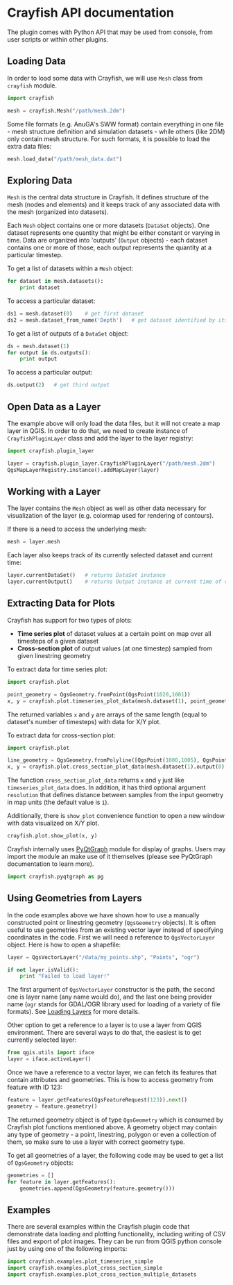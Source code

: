# Crayfish API documentation

The plugin comes with Python API that may be used from console, from user scripts or within other plugins.

## Loading Data

In order to load some data with Crayfish, we will use ```Mesh``` class from ```crayfish``` module.

```python
import crayfish

mesh = crayfish.Mesh("/path/mesh.2dm")
```

Some file formats (e.g. AnuGA's SWW format) contain everything in one file - mesh structure definition
and simulation datasets - while others (like 2DM) only contain mesh structure. For such formats,
it is possible to load the extra data files:

```python
mesh.load_data("/path/mesh_data.dat")
```

## Exploring Data

```Mesh``` is the central data structure in Crayfish. It defines
structure of the mesh (nodes and elements) and it keeps track of any associated
data with the mesh (organized into datasets).

Each ```Mesh``` object contains one or more datasets (```DataSet``` objects).
One dataset represents one quantity that might be either constant or varying in time.
Data are organized into 'outputs' (```Output``` objects) - each dataset contains one or more of those,
each output represents the quantity at a particular timestep.

To get a list of datasets within a ```Mesh``` object:

```python
for dataset in mesh.datasets():
    print dataset
```

To access a particular dataset:

```python
ds1 = mesh.dataset(0)    # get first dataset
ds2 = mesh.dataset_from_name('Depth')   # get dataset identified by its name
```

To get a list of outputs of a ```DataSet``` object:

```python
ds = mesh.dataset(1)
for output in ds.outputs():
    print output
```

To access a particular output:

```python
ds.output(2)   # get third output
```


## Open Data as a Layer

The example above will only load the data files, but it will not create a map layer in QGIS.
In order to do that, we need to create instance of ```CrayfishPluginLayer``` class and add
the layer to the layer registry:

```python
import crayfish.plugin_layer

layer = crayfish.plugin_layer.CrayfishPluginLayer("/path/mesh.2dm")
QgsMapLayerRegistry.instance().addMapLayer(layer)
```

## Working with a Layer

The layer contains the ```Mesh``` object as well as other data necessary for visualization of the layer
(e.g. colormap used for rendering of contours).

If there is a need to access the underlying mesh:
```python
mesh = layer.mesh
```

Each layer also keeps track of its currently selected dataset and current time:

```python
layer.currentDataSet()   # returns DataSet instance
layer.currentOutput()    # returns Output instance at current time of current dataset
```

## Extracting Data for Plots

Crayfish has support for two types of plots:

* **Time series plot** of dataset values at a certain point on map over all timesteps of a given dataset
* **Cross-section plot** of output values (at one timestep) sampled from given linestring geometry

To extract data for time series plot:

```python
import crayfish.plot

point_geometry = QgsGeometry.fromPoint(QgsPoint(1020,1001))
x, y = crayfish.plot.timeseries_plot_data(mesh.dataset(1), point_geometry)
```

The returned variables ```x``` and ```y``` are arrays of the same length (equal to dataset's number of timesteps) with data for X/Y plot.

To extract data for cross-section plot:

```python
import crayfish.plot

line_geometry = QgsGeometry.fromPolyline([QgsPoint(1000,1005), QgsPoint(1028,1005)])
x, y = crayfish.plot.cross_section_plot_data(mesh.dataset(1).output(0), line_geometry, 0.5)
```

The function ```cross_section_plot_data``` returns ```x``` and ```y``` just like ```timeseries_plot_data``` does. In addition, it has third optional argument ```resolution``` that defines distance between samples from the input geometry in map units (the default value is ```1```).

Additionally, there is ```show_plot``` convenience function to open a new window with data visualized on X/Y plot.

```python
crayfish.plot.show_plot(x, y)
```

Crayfish internally uses [PyQtGraph](http://www.pyqtgraph.org/documentation/index.html) module for display of graphs. Users may import the module an make use of it themselves (please see PyQtGraph documentation to learn more).

```python
import crayfish.pyqtgraph as pg
```

## Using Geometries from Layers

In the code examples above we have shown how to use a manually constructed point or linestring geometry (```QgsGeometry``` objects).
It is often useful to use geometries from an existing vector layer instead of specifying coordinates in the code.
First we will need a reference to ```QgsVectorLayer``` object. Here is how to open a shapefile:

```python
layer = QgsVectorLayer("/data/my_points.shp", "Points", "ogr")

if not layer.isValid():
    print "Failed to load layer!"
```

The first argument of ```QgsVectorLayer``` constructor is the path, the second one is layer name (any name would do), and the last
one being provider name (```ogr``` stands for GDAL/OGR library used for loading of a variety of file formats).
See [Loading Layers](http://docs.qgis.org/testing/en/docs/pyqgis_developer_cookbook/loadlayer.html) for more details.

Other option to get a reference to a layer is to use a layer from QGIS environment. There are several ways to do that,
the easiest is to get currently selected layer:

```python
from qgis.utils import iface
layer = iface.activeLayer()
```

Once we have a reference to a vector layer, we can fetch its features that contain attributes and geometries.
This is how to access geometry from feature with ID 123:

```python
feature = layer.getFeatures(QgsFeatureRequest(123)).next()
geometry = feature.geometry()
```

The returned geometry object is of type ```QgsGeometry``` which is consumed by Crayfish plot functions mentioned above.
A geometry object may contain any type of geometry - a point, linestring, polygon or even a collection of them,
so make sure to use a layer with correct geometry type.

To get all geometries of a layer, the following code may be used to get a list of ```QgsGeometry``` objects:

```python
geometries = []
for feature in layer.getFeatures():
    geometries.append(QgsGeometry(feature.geometry()))
```

## Examples

There are several examples within the Crayfish plugin code that demonstrate data loading and plotting functionality, including writing of CSV files and export of plot images. They can be run from QGIS python console just by using one of the following imports:

```python
import crayfish.examples.plot_timeseries_simple
import crayfish.examples.plot_cross_section_simple
import crayfish.examples.plot_cross_section_multiple_datasets
```
